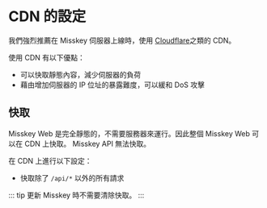 # CDN 的設定
我們強烈推薦在 Misskey 伺服器上線時，使用 [Cloudflare](https://www.cloudflare.com/)之類的 CDN。

使用 CDN 有以下優點：
- 可以快取靜態內容，減少伺服器的負荷
- 藉由增加伺服器的 IP 位址的暴露難度，可以緩和 DoS 攻擊

## 快取
Misskey Web 是完全靜態的，不需要服務器來運行。因此整個 Misskey Web 可以在 CDN 上快取。
Misskey API 無法快取。

在 CDN 上進行以下設定：
- 快取除了 `/api/*` 以外的所有請求

::: tip
更新 Misskey 時不需要清除快取。
:::
